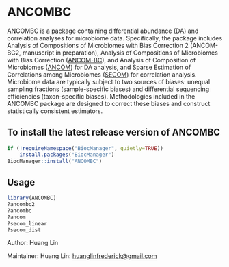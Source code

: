 # ANCOMBC

ANCOMBC is a package containing differential abundance (DA) and correlation 
analyses for microbiome data. Specifically, the package includes 
Analysis of Compositions of Microbiomes with Bias Correction 2 (ANCOM-BC2, manuscript in preparation),
Analysis of Compositions of Microbiomes with Bias Correction ([ANCOM-BC](https://doi.org/10.1038/s41467-020-17041-7)), and 
Analysis of Composition of Microbiomes ([ANCOM](https://www.tandfonline.com/doi/full/10.3402/mehd.v26.27663)) for DA analysis, and Sparse 
Estimation of Correlations among Microbiomes ([SECOM](https://doi.org/10.1038/s41467-022-32243-x)) for correlation 
analysis. Microbiome data are typically subject to two sources of biases: 
unequal sampling fractions (sample-specific biases) and differential 
sequencing efficiencies (taxon-specific biases). Methodologies included in 
the ANCOMBC package are designed to correct these biases and construct 
statistically consistent estimators.

## To install the latest release version of ANCOMBC

```r
if (!requireNamespace("BiocManager", quietly=TRUE))
    install.packages("BiocManager")
BiocManager::install("ANCOMBC")
```

## Usage

```r
library(ANCOMBC)
?ancombc2
?ancombc 
?ancom
?secom_linear
?secom_dist
```
Author: Huang Lin

Maintainer: Huang Lin: <huanglinfrederick@gmail.com>
